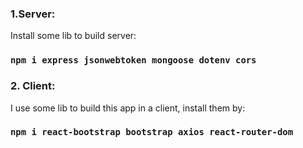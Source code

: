 ### 1.Server:
Install some lib to build server:
### `npm i express jsonwebtoken mongoose dotenv cors`

### 2. Client:
I use some lib to build this app in a client, install them by:
### `npm i react-bootstrap bootstrap axios react-router-dom`
